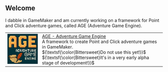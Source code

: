 ## Welcome
I dabble in GameMaker and am currently working on a framework for Point and Click adventure games, called AGE (Adventure Game Engine).

<table align="center">
    <tr>
        <td align="right"><a href="https://github.com/TheGitMagician/AGE"><img src="https://raw.githubusercontent.com/TheGitMagician/AGE/master/options/main/template_icon.png" style="width:172px"></a></td>
        <td><a href="https://github.com/TheGitMagician/AGE">AGE - Adventure Game Engine</a>
            <br>A framework to create Point and Click adventure games in GameMaker.
            <br>${\textsf{\color{Bittersweet}Do not use this yet!}}$
            <br>${\textsf{\color{Bittersweet}It's in a very early alpha stage of development!}}$
        </td>
    </tr>
</table>
